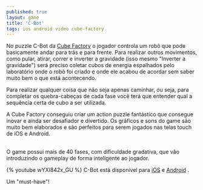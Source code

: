 ```yaml
---
published: true
layout: game
title: 'C-Bot'
tags: ios android video cube-factory
---
```


 </p>
No puzzle C-Bot da <a href="http://www.cubefactory.com.br/" target="_blank">Cube Factory</a>
 o jogador controla um rob&#244; que pode basicamente andar para tr&#225;s e para frente. Para realizar outros movimentos, como pular, atirar, correr e inverter a gravidade (isso mesmo &quot;Inverter a gravidade&quot;) ser&#225; preciso coletar cubos de energia espalhados pelo laborat&#243;rio onde o rob&#244; foi criado e onde ele acabou de acordar sem saber muito bem o que est&#225; acontecendo.</p>
 </p>

 </p>
Para realizar qualquer coisa que n&#227;o seja apenas caminhar, ou seja, para completar os quebra-cabe&#231;as de cada fase voc&#234; ter&#225; que entender qual a sequ&#234;ncia certa de cubo a ser utilizada.</p>
 </p>

 </p>
A Cube Factory conseguiu criar um action puzzle fant&#225;stico que consegue inovar e ainda ser desafiador e divertido. Os gr&#225;ficos e sons do game s&#227;o muito bem elaborados e s&#227;o perfeitos para serem jogados nas telas touch de iOS e Android.</p>
 </p>

<br />
O game possui mais de 40 fases, com dificuldade gradativa, que v&#227;o introduzindo o gameplay de forma inteligente ao jogador.</p>
 </p>
{% youtube wYXI842x_GU %}
C-Bot est&#225; dispon&#237;vel para <a href="https://itunes.apple.com/br/app/c-bot-puzzle/id601810317" target="_blank">iOS</a>
 e <a href="https://play.google.com/store/apps/details?id=cubefactory.cbot" target="_blank">Android</a>
.</p>
Um &quot;must-have&quot;!</p>
